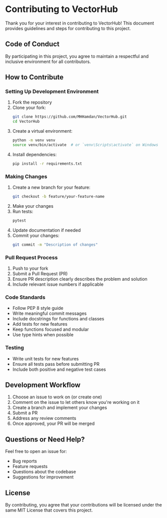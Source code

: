 # Contributing to VectorHub

Thank you for your interest in contributing to VectorHub! This document provides guidelines and steps for contributing to this project.

## Code of Conduct

By participating in this project, you agree to maintain a respectful and inclusive environment for all contributors.

## How to Contribute

### Setting Up Development Environment

1. Fork the repository
2. Clone your fork:
   ```bash
   git clone https://github.com/MHHamdan/VectorHub.git
   cd VectorHub
   ```
3. Create a virtual environment:
   ```bash
   python -m venv venv
   source venv/bin/activate  # or `venv\Scripts\activate` on Windows
   ```
4. Install dependencies:
   ```bash
   pip install -r requirements.txt
   ```

### Making Changes

1. Create a new branch for your feature:
   ```bash
   git checkout -b feature/your-feature-name
   ```
2. Make your changes
3. Run tests:
   ```bash
   pytest
   ```
4. Update documentation if needed
5. Commit your changes:
   ```bash
   git commit -m "Description of changes"
   ```

### Pull Request Process

1. Push to your fork
2. Submit a Pull Request (PR)
3. Ensure PR description clearly describes the problem and solution
4. Include relevant issue numbers if applicable

### Code Standards

- Follow PEP 8 style guide
- Write meaningful commit messages
- Include docstrings for functions and classes
- Add tests for new features
- Keep functions focused and modular
- Use type hints when possible

### Testing

- Write unit tests for new features
- Ensure all tests pass before submitting PR
- Include both positive and negative test cases

## Development Workflow

1. Choose an issue to work on (or create one)
2. Comment on the issue to let others know you're working on it
3. Create a branch and implement your changes
4. Submit a PR
5. Address any review comments
6. Once approved, your PR will be merged

## Questions or Need Help?

Feel free to open an issue for:
- Bug reports
- Feature requests
- Questions about the codebase
- Suggestions for improvement

## License
By contributing, you agree that your contributions will be licensed under the same MIT License that covers this project.
